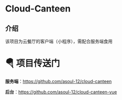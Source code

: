 # Cloud-Canteen

## 介绍

该项目为云餐厅的客户端（小程序），需配合服务端食用

# 🪂 项目传送门

**服务端**：https://github.com/asoul-12/cloud-canteen

**后台**：https://github.com/asoul-12/cloud-canteen-vue
